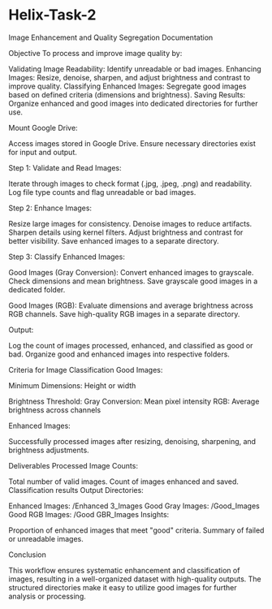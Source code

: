 # Helix-Task-2
Image Enhancement and Quality Segregation Documentation

Objective
To process and improve image quality by:

Validating Image Readability: Identify unreadable or bad images.
Enhancing Images: Resize, denoise, sharpen, and adjust brightness and contrast to improve quality.
Classifying Enhanced Images: Segregate good images based on defined criteria (dimensions and brightness).
Saving Results: Organize enhanced and good images into dedicated directories for further use.

Mount Google Drive:

Access images stored in Google Drive.
Ensure necessary directories exist for input and output.

Step 1: Validate and Read Images:

Iterate through images to check format (.jpg, .jpeg, .png) and readability.
Log file type counts and flag unreadable or bad images.

Step 2: Enhance Images:

Resize large images for consistency.
Denoise images to reduce artifacts.
Sharpen details using kernel filters.
Adjust brightness and contrast for better visibility.
Save enhanced images to a separate directory.

Step 3: Classify Enhanced Images:

Good Images (Gray Conversion):
Convert enhanced images to grayscale.
Check dimensions and mean brightness.
Save grayscale good images in a dedicated folder.

Good Images (RGB):
Evaluate dimensions and average brightness across RGB channels.
Save high-quality RGB images in a separate directory.

Output:

Log the count of images processed, enhanced, and classified as good or bad.
Organize good and enhanced images into respective folders.

Criteria for Image Classification
Good Images:

Minimum Dimensions: Height or width

Brightness Threshold:
Gray Conversion: Mean pixel intensity
RGB: Average brightness across channels

Enhanced Images:

Successfully processed images after resizing, denoising, sharpening, and brightness adjustments.

Deliverables
Processed Image Counts:

Total number of valid images.
Count of images enhanced and saved.
Classification results
Output Directories:

Enhanced Images: /Enhanced 3_Images
Good Gray Images: /Good_Images
Good RGB Images: /Good GBR_Images
Insights:

Proportion of enhanced images that meet "good" criteria.
Summary of failed or unreadable images.

Conclusion

This workflow ensures systematic enhancement and classification of images, resulting in a well-organized dataset with high-quality outputs. The structured directories make it easy to utilize good images for further analysis or processing.
